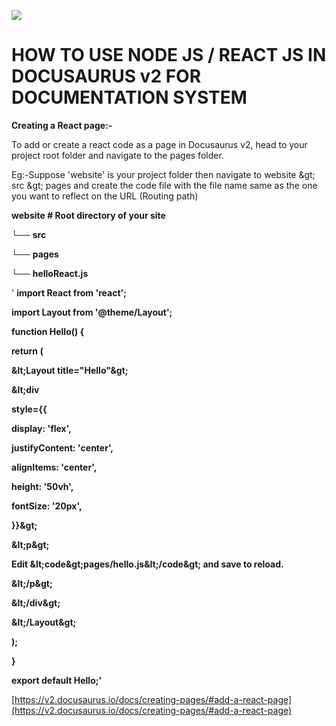 ![](RackMultipart20200824-4-dr4oqv_html_1dcb9ecd3264016f.png)

# **HOW TO USE NODE JS / REACT JS IN DOCUSAURUS v2 FOR DOCUMENTATION SYSTEM**

**Creating a React page:-**

To add or create a react code as a page in Docusaurus v2, head to your project root folder and navigate to the pages folder.

Eg:-Suppose &#39;website&#39; is your project folder then navigate to website \&gt; src \&gt; pages and create the code file with the file name same as the one you want to reflect on the URL (Routing path)

**website # Root directory of your site**

└── **src**

└── **pages**

└── **helloReact.js**

&#39; **import React from &#39;react&#39;;**

**import Layout from &#39;@theme/Layout&#39;;**

**function Hello() {**

**return (**

**\&lt;Layout title=&quot;Hello&quot;\&gt;**

**\&lt;div**

**style={{**

**display: &#39;flex&#39;,**

**justifyContent: &#39;center&#39;,**

**alignItems: &#39;center&#39;,**

**height: &#39;50vh&#39;,**

**fontSize: &#39;20px&#39;,**

**}}\&gt;**

**\&lt;p\&gt;**

**Edit \&lt;code\&gt;pages/hello.js\&lt;/code\&gt; and save to reload.**

**\&lt;/p\&gt;**

**\&lt;/div\&gt;**

**\&lt;/Layout\&gt;**

**);**

**}**

**export default Hello;&#39;**

[https://v2.docusaurus.io/docs/creating-pages/#add-a-react-page](https://v2.docusaurus.io/docs/creating-pages/#add-a-react-page)
